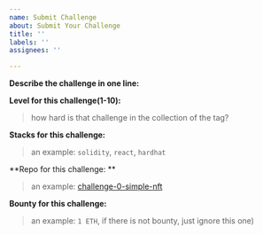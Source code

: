 ```yaml
---
name: Submit Challenge
about: Submit Your Challenge
title: ''
labels: ''
assignees: ''

---
```


**Describe the challenge in one line:**

**Level for this challenge(1-10):**

> how hard is that challenge in the collection of the tag?

**Stacks for this challenge:**

> an example: `solidity`, `react`, `hardhat`

**Repo for this challenge: **

> an example:
> [challenge-0-simple-nft](https://github.com/scaffold-eth/scaffold-eth-challenges/tree/challenge-0-simple-nft)

**Bounty for this challenge:**

> an  example: `1 ETH`, if there is not bounty, just ignore this one)
